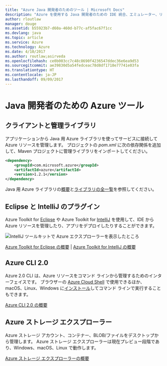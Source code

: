 ```yaml
---
title: "Azure Java 開発者のためのツール | Microsoft Docs"
description: "Azure を使用する Java 開発者のための IDE 統合、エミュレーター、リソース エクスプローラー、コマンド ライン インターフェイスについて取り上げます。"
author: rloutlaw
manager: douge
ms.assetid: b55923b7-d60a-460d-b77c-af5fac67f1cc
ms.devlang: java
ms.topic: article
ms.service: Azure
ms.technology: Azure
ms.date: 4/10/2017
ms.author: routlaw;asirveda
ms.openlocfilehash: ce0b003cc7c48c8690f4236547ddec36e6ea9d53
ms.sourcegitcommit: ae39830d5a54fedceac78d8df1718e77741e03fa
ms.translationtype: HT
ms.contentlocale: ja-JP
ms.lasthandoff: 09/09/2017
---
```

# <a name="azure-tools-for-java-developers"></a>Java 開発者のための Azure ツール

## <a name="client-and-management-libraries"></a>クライアントと管理ライブラリ

アプリケーションから Java 用 Azure ライブラリを使ってサービスに接続して Azure リソースを管理します。 プロジェクトの *pom.xml* に次の依存関係を追加して、Maven プロジェクトに管理ライブラリをインポートしてください。

```XML
<dependency>
    <groupId>com.microsoft.azure</groupId>
    <artifactId>azure</artifactId>
    <version>1.2.1</version>
</dependency>
```

Java 用 Azure ライブラリの[概要](java-sdk-azure-get-started.md)と[ライブラリの全一覧](java-sdk-azure-install.md)を参照してください。

## <a name="eclipse-and-intellij-plugins"></a>Eclipse と IntelliJ のプラグイン

Azure Toolkit for [Eclipse](eclipse/azure-toolkit-for-eclipse.md) や Azure Toolkit for [IntelliJ](intellij/azure-toolkit-for-intellij.md) を使用して、IDE から Azure リソースを管理したり、アプリをデプロイしたりすることができます。   

![IntelliJ ツールキットで Azure エクスプローラーを表示したところ](media/intelliJ-azure-explorer.png)

[Azure Toolkit for Eclipse の概要](https://docs.microsoft.com/azure/app-service-web/app-service-web-eclipse-create-hello-world-web-app) | [Azure Toolkit for IntelliJ の概要](https://docs.microsoft.com/azure/app-service-web/app-service-web-intellij-create-hello-world-web-app) 

## <a name="azure-cli-20"></a>Azure CLI 2.0

Azure 2.0 CLI は、Azure リソースをコマンド ラインから管理するためのインターフェイスです。 ブラウザーの [Azure Cloud Shell](https://docs.microsoft.com/azure/cloud-shell/overview) で使用できるほか、macOS、Linux、Windows に[インストール](https://docs.microsoft.com/cli/azure/install-azure-cli)してコマンド ラインで実行することもできます。

[Azure CLI 2.0 の概要](https://docs.microsoft.com/cli/azure/get-started-with-azure-cli)

## <a name="azure-storage-explorer"></a>Azure ストレージ エクスプローラー 

Azure ストレージ アカウント、コンテナー、BLOB/ファイルをデスクトップから管理します。 Azure ストレージ エクスプローラーは現在プレビュー段階であり、Windows、macOS、Linux で動作します。

[Azure ストレージ エクスプローラーの概要](https://docs.microsoft.com/azure/vs-azure-tools-storage-manage-with-storage-explorer)